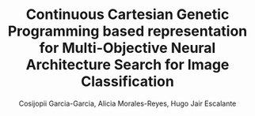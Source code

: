 ---
paperId: 43
author: Cosijopii Garcia-Garcia, Alicia Morales-Reyes, Hugo Jair Escalante
publicationauthor: Sánchez, K. et al.
title: Continuous Cartesian Genetic Programming based representation for Multi-Objective Neural Architecture Search for Image Classification
pdf: Cosijopii_Garcia.pdf
poster: Cosijopii_Garcia.png
alt: --
type: Poster
topic: Representation Learning
subtopic: Optimization Methods
link: https://research.latinxinai.org/papers/neurips/2023/pdf/Cosijopii_Garcia.pdf
conference: cvpr
year: 2023
tags: cvpr-2023-ea-pp
location: Vancouver, Canada
---